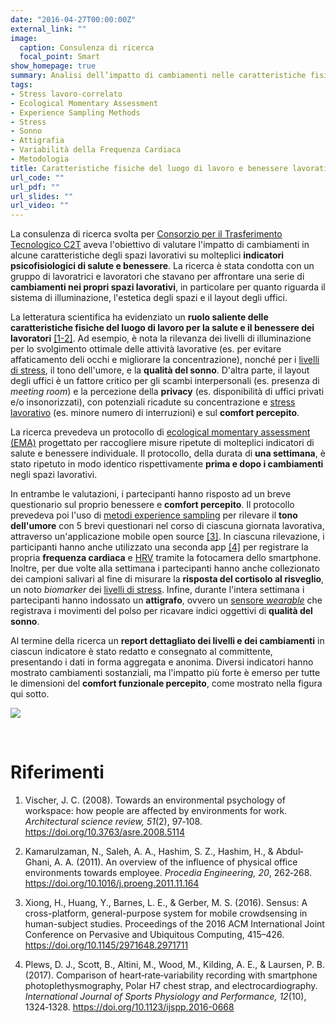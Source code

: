 ```yaml
---
date: "2016-04-27T00:00:00Z"
external_link: ""
image:
  caption: Consulenza di ricerca
  focal_point: Smart
show_homepage: true
summary: Analisi dell’impatto di cambiamenti nelle caratteristiche fisiche degli spazi lavorativi (illuminazione, estetica, layout uffici) sulla salute e il benessere dei lavoratori (comfort percepito, umore, sonno, HRV, cortisolo).
tags:
- Stress lavoro-correlato
- Ecological Momentary Assessment
- Experience Sampling Methods
- Stress
- Sonno
- Attigrafia
- Variabilità della Frequenza Cardiaca
- Metodologia
title: Caratteristiche fisiche del luogo di lavoro e benessere lavorativo
url_code: ""
url_pdf: ""
url_slides: ""
url_video: ""
---
```


La consulenza di ricerca svolta per [Consorzio per il Trasferimento Tecnologico C2T](https://www.consorzioc2t.it/progetti/) aveva l'obiettivo di valutare l'impatto di cambiamenti in alcune caratteristiche degli spazi lavorativi su molteplici **indicatori psicofisiologici di salute e benessere**. La ricerca è stata condotta con un gruppo di lavoratrici e lavoratori che stavano per affrontare una serie di **cambiamenti nei propri spazi lavorativi**, in particolare per quanto riguarda il sistema di illuminazione, l'estetica degli spazi e il layout degli uffici.

La letteratura scientifica ha evidenziato un **ruolo saliente delle caratteristiche fisiche del luogo di lavoro per la salute e il benessere dei lavoratori** [[1-2]](#references). Ad esempio, è nota la rilevanza dei livelli di illuminazione per lo svolgimento ottimale delle attività lavorative (es. per evitare affaticamento deli occhi e migliorare la concentrazione), nonché per i [livelli di stress](/psychophysiology-of-the-stress-response-when-does-stress-cause-ilness/), il tono dell'umore, e la **qualità del sonno**. D'altra parte, il layout degli uffici è un fattore critico per gli scambi interpersonali (es. presenza di *meeting room*) e la percezione della **privacy** (es. disponibilità di uffici privati e/o insonorizzati), con potenziali ricadute su concentrazione e [stress lavorativo](/workplace-stress-and-the-management-of-psychosocial-hazards-at-work/) (es. minore numero di interruzioni) e sul **comfort percepito**.

La ricerca prevedeva un protocollo di [ecological momentary assessment (EMA)](/ecological-momentary-assessment/) progettato per raccogliere misure ripetute di molteplici indicatori di salute e benessere individuale. Il protocollo, della durata di **una settimana**, è stato ripetuto in modo identico rispettivamente **prima e dopo i cambiamenti** negli spazi lavorativi. 

In entrambe le valutazioni, i partecipanti hanno risposto ad un breve questionario sul proprio benessere e **comfort percepito**. Il protocollo prevedeva poi l'uso di [metodi experience sampling](/experience-sampling-methods-measuring-experiences-in-real-time/) per rilevare il **tono dell'umore** con 5 brevi questionari nel corso di ciascuna giornata lavorativa, attraverso un'applicazione mobile open source [[3]](#references). In ciascuna rilevazione, i participanti hanno anche utilizzato una seconda app [[4]](#references) per registrare la propria **frequenza cardiaca** e [HRV](/heart-rate-variability-as-an-index-of-stress-and-self-regulation/) tramite la fotocamera dello smartphone. Inoltre, per due volte alla settimana i partecipanti hanno anche collezionato dei campioni salivari al fine di misurare la **risposta del cortisolo al risveglio**, un noto *biomarker* dei [livelli di stress](/psychophysiology-of-the-stress-response-when-does-stress-cause-ilness/). Infine, durante l'intera settimana i partecipanti hanno indossato un **attigrafo**, ovvero un [sensore *wearable*](/wearable-technology-and-e-health/) che registrava i movimenti del polso per ricavare indici oggettivi di **qualità del sonno**.

Al termine della ricerca un **report dettagliato dei livelli e dei cambiamenti** in ciascun indicatore è stato redatto e consegnato al committente, presentando i dati in forma aggregata e anonima. Diversi indicatori hanno mostrato cambiamenti sostanziali, ma l'impatto più forte è emerso per tutte le dimensioni del **comfort funzionale percepito**, come mostrato nella figura qui sotto.

![](img_ita/wwb_results.png)

<br>

# Riferimenti

1. Vischer, J. C. (2008). Towards an environmental psychology of workspace: how people are affected by environments for work. *Architectural science review, 51*(2), 97‐108. https://doi.org/10.3763/asre.2008.5114

2. Kamarulzaman, N., Saleh, A. A., Hashim, S. Z., Hashim, H., & Abdul‐Ghani, A. A. (2011). An overview of the influence of physical office environments towards employee. *Procedia Engineering, 20*, 262‐268. https://doi.org/10.1016/j.proeng.2011.11.164

3. Xiong, H., Huang, Y., Barnes, L. E., & Gerber, M. S. (2016). Sensus: A cross-platform, general-purpose system for mobile crowdsensing in human-subject studies. Proceedings of the 2016 ACM International Joint Conference on Pervasive and Ubiquitous
Computing, 415–426. https://doi.org/10.1145/2971648.2971711

4. Plews, D. J., Scott, B., Altini, M., Wood, M., Kilding, A. E., & Laursen, P. B. (2017). Comparison of heart‐rate‐variability recording with smartphone photoplethysmography, Polar H7 chest strap, and electrocardiography. *International Journal of Sports Physiology and Performance, 12*(10), 1324‐1328. https://doi.org/10.1123/ijspp.2016-0668